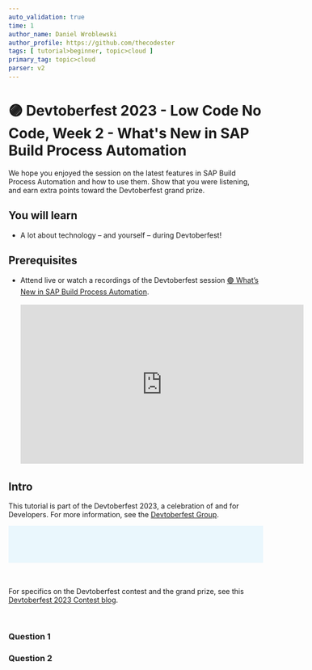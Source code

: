```yaml
---
auto_validation: true
time: 1
author_name: Daniel Wroblewski
author_profile: https://github.com/thecodester
tags: [ tutorial>beginner, topic>cloud ]
primary_tag: topic>cloud 
parser: v2
---
```


# 🟣 Devtoberfest 2023 - Low Code No Code, Week 2 - What's New in SAP Build Process Automation 
<!-- description --> We hope you enjoyed the session on the latest features in SAP Build Process Automation and how to use them. Show that you were listening, and earn extra points toward the Devtoberfest grand prize.
 
## You will learn
- A lot about technology – and yourself – during Devtoberfest!

## Prerequisites
- Attend live or watch a recordings of the Devtoberfest session [🟣 What’s New in SAP Build Process Automation](https://www.youtube.com/watch?v=Xlvuc0S5zec).&nbsp;<br>&nbsp;<br><iframe width="560" height="315" src="https://www.youtube.com/embed/Xlvuc0S5zec" frameborder="0" allowfullscreen></iframe>



## Intro
This tutorial is part of the Devtoberfest 2023, a celebration of and for Developers. For more information, see the [Devtoberfest Group](https://groups.community.sap.com/t5/devtoberfest/gh-p/Devtoberfest).

![Devtoberfest](devtoberfest-banner.gif)

&nbsp;

For specifics on the Devtoberfest contest and the grand prize, see this [Devtoberfest 2023 Contest blog](https://groups.community.sap.com/t5/devtoberfest-blog-posts/devtoberfest-2023-contest/ba-p/9357).

&nbsp;

### Question 1


### Question 2